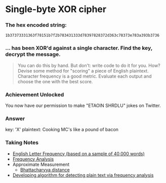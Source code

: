# Single-byte XOR cipher

### The hex encoded string:

`1b37373331363f78151b7f2b783431333d78397828372d363c78373e783a393b3736`

### ... has been XOR'd against a single character. Find the key, decrypt the message.

> You can do this by hand. But don't: write code to do it for you.
How? Devise some method for "scoring" a piece of English plaintext. Character frequency is a good metric. Evaluate each output and choose the one with the best score.

### Achievement Unlocked
You now have our permission to make "ETAOIN SHRDLU" jokes on Twitter.

### Answer
key: 'X'
plaintext: Cooking MC's like a pound of bacon

### Taking Notes

* [English Letter Frequency (based on a sample of 40,000 words)](http://pi.math.cornell.edu/~mec/2003-2004/cryptography/subs/frequencies.html)
* [Frequency Analysis](https://crypto.interactive-maths.com/frequency-analysis-breaking-the-code.html)
* Approximate Measurement
    * [Bhattacharyya distance](https://en.wikipedia.org/wiki/Bhattacharyya_distance#Bhattacharyya_coefficient)
* [Developing algorithm for detecting plain text via frequency analysis
](https://crypto.stackexchange.com/questions/30209/developing-algorithm-for-detecting-plain-text-via-frequency-analysis)